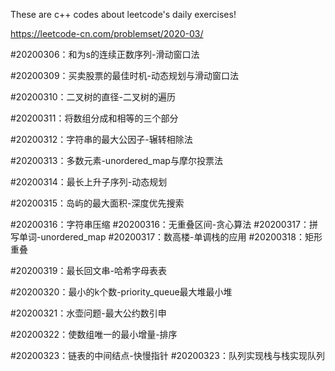 These are c++ codes about leetcode's daily exercises!  

https://leetcode-cn.com/problemset/2020-03/  

#20200306：和为s的连续正数序列-滑动窗口法  

#20200309：买卖股票的最佳时机-动态规划与滑动窗口法  

#20200310：二叉树的直径-二叉树的遍历

#20200311：将数组分成和相等的三个部分

#20200312：字符串的最大公因子-辗转相除法

#20200313：多数元素-unordered_map与摩尔投票法

#20200314：最长上升子序列-动态规划

#20200315：岛屿的最大面积-深度优先搜索

#20200316：字符串压缩
#20200316：无重叠区间-贪心算法
#20200317：拼写单词-unordered_map
#20200317：数高楼-单调栈的应用
#20200318：矩形重叠

#20200319：最长回文串-哈希字母表表

#20200320：最小的k个数-priority_queue最大堆最小堆

#20200321：水壶问题-最大公约数引申

#20200322：使数组唯一的最小增量-排序

#20200323：链表的中间结点-快慢指针
#20200323：队列实现栈与栈实现队列
